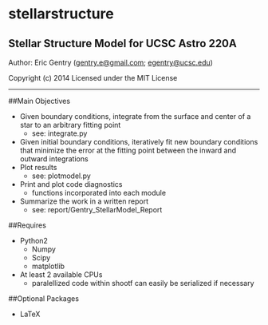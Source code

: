 stellarstructure
================

Stellar Structure Model for UCSC Astro 220A
-------

Author: Eric Gentry   (gentry.e@gmail.com; egentry@ucsc.edu)   

Copyright (c) 2014
Licensed under the MIT License

-------

##Main Objectives
  - Given boundary conditions, integrate from the surface and center of a star to an arbitrary fitting point
    - see: integrate.py
  - Given initial boundary conditions, iteratively fit new boundary conditions that minimize the error at the fitting point between the inward and outward integrations
  - Plot results
    - see: plotmodel.py
  - Print and plot code diagnostics
    - functions incorporated into each module
  - Summarize the work in a written report
    - see: report/Gentry_StellarModel_Report
 

##Requires
  - Python2
    - Numpy
    - Scipy
    - matplotlib
  - At least 2 available CPUs
    - paralellized code within shootf can easily be serialized if necessary
  
  
##Optional Packages
  - LaTeX
